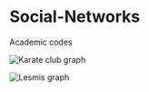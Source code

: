# Social-Networks
Academic codes

![Karate club graph](https://github.com/Abdulrahmannaser/Social-Networks/blob/master/karate.png)

![Lesmis graph](https://github.com/Abdulrahmannaser/Social-Networks/blob/master/lesmis.png)
